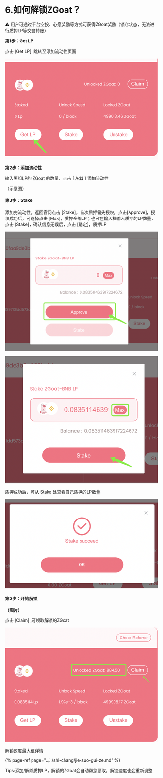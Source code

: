 # 6.如何解锁ZGoat？

⚠️ 用户可通过平台空投、心愿奖励等方式可获得ZGoat奖励（锁仓状态，无法进行质押LP等交易转账）



**第1步：Get LP**

点击 \[Get LP\] ,跳转至添加流动性页面

![](../../.gitbook/assets/ru-he-jie-suo-zgoat1.png)

**第2步：添加流动性**

输入要组LP的 ZGoat 的数量，点击 \[ Add \] 添加流动性

（示意图）

#### **第3步：Stake** 

添加完流动性，返回官网点击 \[Stake\]，首次质押需先授权，点击\[Approve\]，授权成功后，可选择点击 \[Max\]，质押全部LP；也可在输入框输入质押的LP数量，点击 \[Stake\]，确认信息无误后，点击 \[确定\]，质押LP

![](../../.gitbook/assets/ru-he-jie-suo-zgoat2.png)

![](../../.gitbook/assets/ru-he-jie-suo-zgoat3.png)

质押成功后，可从 Stake 处查看自己质押的LP数量

![](../../.gitbook/assets/ru-he-jie-suo-zgoat4.png)

#### **第5步：开始解锁**

**（图片）**

点击 \[Claim\] ,可领取解锁的ZGoat

![](../../.gitbook/assets/ru-he-jie-suo-zgoat5.png)

解锁速度最大值详情

{% page-ref page="../../shi-chang/jie-suo-gui-ze.md" %}

Tips:添加/解除质押LP，解锁的ZGoat会自动帮您领取，解锁速度也会重新调整





